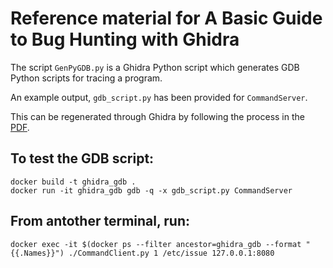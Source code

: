 # Reference material for A Basic Guide to Bug Hunting with Ghidra

The script `GenPyGDB.py` is a Ghidra Python script which generates GDB Python scripts for tracing a program.

An example output, `gdb_script.py` has been provided for `CommandServer`. 

This can be regenerated through Ghidra by following the process in the [PDF](writeup.pdf).

## To test the GDB script:
```
docker build -t ghidra_gdb .
docker run -it ghidra_gdb gdb -q -x gdb_script.py CommandServer
```

## From antother terminal, run:
```
docker exec -it $(docker ps --filter ancestor=ghidra_gdb --format "{{.Names}}") ./CommandClient.py 1 /etc/issue 127.0.0.1:8080
```


